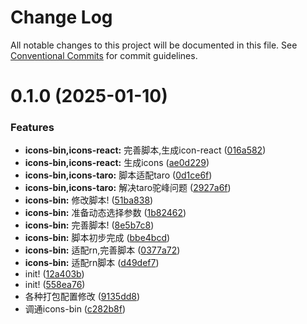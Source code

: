 # Change Log

All notable changes to this project will be documented in this file.
See [Conventional Commits](https://conventionalcommits.org) for commit guidelines.

# 0.1.0 (2025-01-10)

### Features

- **icons-bin,icons-react:** 完善脚本,生成icon-react ([016a582](https://github.com/catpawx/icons/commit/016a5822b7cf409102fdbc8d63ba859032ba88ef))
- **icons-bin,icons-react:** 生成icons ([ae0d229](https://github.com/catpawx/icons/commit/ae0d229a1f92b26696f489be2d399080652c1e92))
- **icons-bin,icons-taro:** 脚本适配taro ([0d1ce6f](https://github.com/catpawx/icons/commit/0d1ce6f8887cd1995947b5548c7eab68e4036de7))
- **icons-bin,icons-taro:** 解决taro驼峰问题 ([2927a6f](https://github.com/catpawx/icons/commit/2927a6fab0daa6203d5b8d167c703cb0f1df3ab4))
- **icons-bin:** 修改脚本! ([51ba838](https://github.com/catpawx/icons/commit/51ba838ff38b856244f1f900a26fe09a8b167186))
- **icons-bin:** 准备动态选择参数 ([1b82462](https://github.com/catpawx/icons/commit/1b824627e604a07044332abee7558999fe7a8c1f))
- **icons-bin:** 完善脚本! ([8e5b7c8](https://github.com/catpawx/icons/commit/8e5b7c83b8cd4d2ae38b2298d970cf00f06b3936))
- **icons-bin:** 脚本初步完成 ([bbe4bcd](https://github.com/catpawx/icons/commit/bbe4bcdceed831c1078b142ac4487f61d7fff62f))
- **icons-bin:** 适配rn,完善脚本 ([0377a72](https://github.com/catpawx/icons/commit/0377a720e2ab80b27e8a5923bc707553ea1b1d75))
- **icons-bin:** 适配rn脚本 ([d49def7](https://github.com/catpawx/icons/commit/d49def7112b5bf53e1d01c4a22144dd5d9109bee))
- init! ([12a403b](https://github.com/catpawx/icons/commit/12a403b953f8c210ce943f4a0d34e0d244e30bdc))
- init! ([558ea76](https://github.com/catpawx/icons/commit/558ea76a25f41827ea56ed3920b02dcecdecef69))
- 各种打包配置修改 ([9135dd8](https://github.com/catpawx/icons/commit/9135dd8832d359a38adaef43e63158961d2eec85))
- 调通icons-bin ([c282b8f](https://github.com/catpawx/icons/commit/c282b8f6f357822903ab2ad306e287d3f21b7b99))
